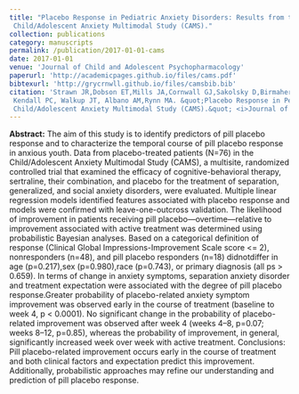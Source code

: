 ```yaml
---
title: "Placebo Response in Pediatric Anxiety Disorders: Results from the
 Child/Adolescent Anxiety Multimodal Study (CAMS)."
collection: publications
category: manuscripts
permalink: /publication/2017-01-01-cams
date: 2017-01-01
venue: 'Journal of Child and Adolescent Psychopharmacology'
paperurl: 'http://academicpages.github.io/files/cams.pdf'
bibtexurl: 'http://grycrnwll.github.io/files/camsbib.bib'
citation: 'Strawn JR,Dobson ET,Mills JA,Cornwall GJ,Sakolsky D,Birmaher B,Compton SN,Piacentini J,McCracken JT,Ginsburg GS,
 Kendall PC, Walkup JT, Albano AM,Rynn MA. &quot;Placebo Response in Pediatric Anxiety Disorders: Results from the
 Child/Adolescent Anxiety Multimodal Study (CAMS).&quot; <i>Journal of Child and Adolescent Psychopharmacology</i>. (2017) 17.6: 501-508.'
---
```


<b>Abstract:</b> The aim of this study is to identify predictors of pill placebo response and to characterize the temporal course of
pill placebo response in anxious youth. Data from placebo-treated patients (N=76) in the Child/Adolescent Anxiety Multimodal Study (CAMS), a
multisite, randomized controlled trial that examined the efficacy of cognitive-behavioral therapy, sertraline, their combination, and placebo for the treatment of separation, generalized, and social anxiety disorders, were evaluated. Multiple linear regression models identified features associated with placebo response and models were confirmed with leave-one-outcross validation. The likelihood of improvement in patients receiving pill placebo—overtime—relative to improvement associated with active treatment was determined using probabilistic Bayesian analyses. Based on a categorical definition of response (Clinical Global Impressions-Improvement Scale score <= 2), nonresponders (n=48), and pill placebo responders (n=18) didnotdiffer in age (p=0.217),sex (p=0.980),race (p=0.743), or primary diagnosis (all ps > 0.659). In terms of change in anxiety symptoms, separation anxiety disorder and treatment expectation were associated with the degree of pill placebo response.Greater probability of placebo-related anxiety symptom improvement was observed early in the course of treatment (baseline to week 4, p < 0.0001). No significant change in the probability of placebo-related improvement was observed after week 4 (weeks 4–8, p=0.07; weeks 8–12, p=0.85), whereas the probability of improvement, in general, significantly increased week over week with active treatment. Conclusions: Pill placebo-related improvement occurs early in the course of treatment and both clinical factors and expectation predict this improvement. Additionally, probabilistic approaches may refine our understanding and prediction of pill placebo response.